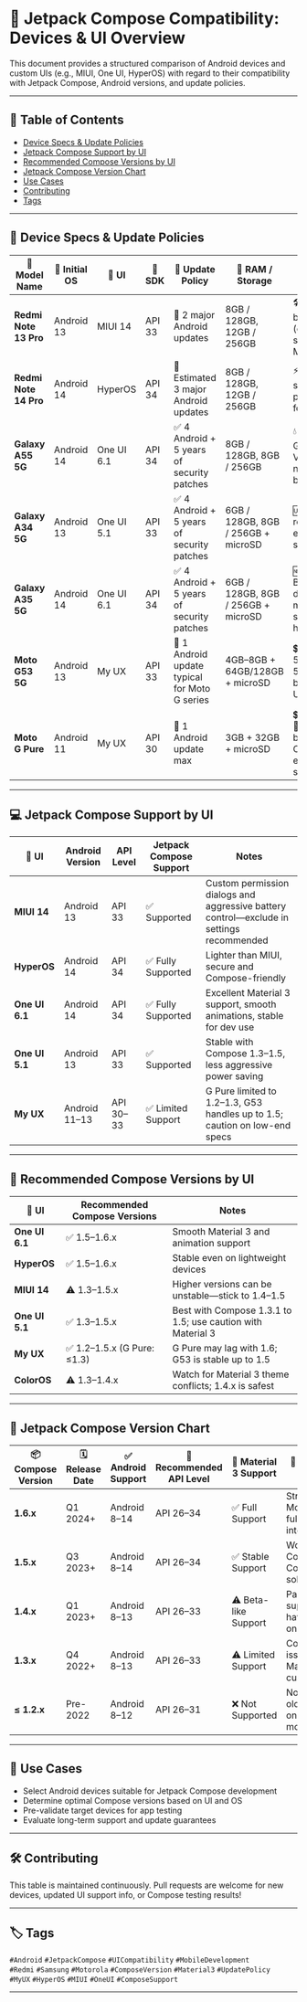 # 📱 Jetpack Compose Compatibility: Devices & UI Overview

This document provides a structured comparison of Android devices and custom UIs (e.g., MIUI, One UI, HyperOS) with regard to their compatibility with Jetpack Compose, Android versions, and update policies.

---

## 📑 Table of Contents

- [Device Specs & Update Policies](#device-specs--update-policies)
- [Jetpack Compose Support by UI](#jetpack-compose-support-by-ui)
- [Recommended Compose Versions by UI](#recommended-compose-versions-by-ui)
- [Jetpack Compose Version Chart](#jetpack-compose-version-chart)
- [Use Cases](#use-cases)
- [Contributing](#contributing)
- [Tags](#tags)

---

## 📱 Device Specs & Update Policies

| 📱 Model Name         | 🧩 Initial OS | 🎨 UI      | 🧱 SDK | 🔄 Update Policy                               | 💾 RAM / Storage                   | ⭐ Key Features                                               |
|----------------------|---------------|------------|--------|------------------------------------------------|------------------------------------|--------------------------------------------------------------|
| **Redmi Note 13 Pro** | Android 13    | MIUI 14    | API 33 | 🔁 2 major Android updates                     | 8GB / 128GB, 12GB / 256GB          | 🛠️ MIUI-based UI (expected support for MIUI 15)              |
| **Redmi Note 14 Pro** | Android 14    | HyperOS    | API 34 | 🔁 Estimated 3 major Android updates           | 8GB / 128GB, 12GB / 256GB          | ⚡ Lightweight, secure, and performance-focused              |
| **Galaxy A55 5G**     | Android 14    | One UI 6.1 | API 34 | ✅ 4 Android + 5 years of security patches     | 8GB / 128GB, 8GB / 256GB           | 💧 IP67, 🛡️ Gorilla Glass Victus+, near-flagship build      |
| **Galaxy A34 5G**     | Android 13    | One UI 5.1 | API 33 | ✅ 4 Android + 5 years of security patches     | 6GB / 128GB, 8GB / 256GB + microSD | 🆙 Android 17 ready, 💽 expandable storage                   |
| **Galaxy A35 5G**     | Android 14    | One UI 6.1 | API 34 | ✅ 4 Android + 5 years of security patches     | 6GB / 128GB, 8GB / 256GB + microSD | 🆕 Vision Booster display, modern A-series hardware         |
| **Moto G53 5G**       | Android 13    | My UX      | API 33 | 🔁 1 Android update typical for Moto G series | 4GB–8GB + 64GB/128GB + microSD     | 💲 Affordable 5G, 120Hz, 5000mAh battery, clean UI           |
| **Moto G Pure**       | Android 11    | My UX      | API 30 | 🔁 1 Android update max                        | 3GB + 32GB + microSD               | 💲 Entry-level, 🪫 2-day battery, USB-C, expandable storage  |

---

## 💻 Jetpack Compose Support by UI

| 🎨 UI           | Android Version | API Level | Jetpack Compose Support | Notes                                                              |
|----------------|------------------|------------|---------------------------|---------------------------------------------------------------------|
| **MIUI 14**    | Android 13        | API 33     | ✅ Supported              | Custom permission dialogs and aggressive battery control—exclude in settings recommended |
| **HyperOS**    | Android 14        | API 34     | ✅ Fully Supported        | Lighter than MIUI, secure and Compose-friendly                     |
| **One UI 6.1** | Android 14        | API 34     | ✅ Fully Supported        | Excellent Material 3 support, smooth animations, stable for dev use |
| **One UI 5.1** | Android 13        | API 33     | ✅ Supported              | Stable with Compose 1.3–1.5, less aggressive power saving           |
| **My UX**      | Android 11–13     | API 30–33  | ✅ Limited Support         | G Pure limited to 1.2–1.3, G53 handles up to 1.5; caution on low-end specs |

---

## 🎨 Recommended Compose Versions by UI

| 🎨 UI          | Recommended Compose Versions      | Notes                                                               |
|----------------|-----------------------------------|---------------------------------------------------------------------|
| **One UI 6.1** | ✅ 1.5–1.6.x                       | Smooth Material 3 and animation support                             |
| **HyperOS**    | ✅ 1.5–1.6.x                       | Stable even on lightweight devices                                  |
| **MIUI 14**    | ⚠️ 1.3–1.5.x                      | Higher versions can be unstable—stick to 1.4–1.5                    |
| **One UI 5.1** | ✅ 1.3–1.5.x                       | Best with Compose 1.3.1 to 1.5; use caution with Material 3         |
| **My UX**      | ✅ 1.2–1.5.x (G Pure: ≤1.3)        | G Pure may lag with 1.6; G53 is stable up to 1.5                    |
| **ColorOS**    | ⚠️ 1.3–1.4.x                      | Watch for Material 3 theme conflicts; 1.4.x is safest               |

---

## 🧱 Jetpack Compose Version Chart

| 📦 Compose Version | 🗓️ Release Date | ✅ Android Support | 🧱 Recommended API Level | 🧩 Material 3 Support | 🌟 Key Features & Notes                                    |
|--------------------|------------------|--------------------|--------------------------|------------------------|-------------------------------------------------------------|
| **1.6.x**          | Q1 2024+         | Android 8–14       | API 26–34                | ✅ Full Support         | Stronger Modifier.animate, full Material 3 integration      |
| **1.5.x**          | Q3 2023+         | Android 8–14       | API 26–34                | ✅ Stable Support        | Works with Compose Compiler 1.5, solid Material 3           |
| **1.4.x**          | Q1 2023+         | Android 8–13       | API 26–33                | ⚠️ Beta-like Support     | Partial Material 3 support; may have UI issues on ColorOS   |
| **1.3.x**          | Q4 2022+         | Android 8–13       | API 26–33                | ⚠️ Limited Support       | Compatibility issues with Material 3 and custom UIs         |
| **≤ 1.2.x**        | Pre-2022         | Android 8–12       | API 26–31                | ❌ Not Supported         | No Material 3; older devices only; lacks modern features     |

---

## 📂 Use Cases

- Select Android devices suitable for Jetpack Compose development
- Determine optimal Compose versions based on UI and OS
- Pre-validate target devices for app testing
- Evaluate long-term support and update guarantees

---

## 🛠️ Contributing

This table is maintained continuously. Pull requests are welcome for new devices, updated UI support info, or Compose testing results!

---

## 🏷️ Tags

`#Android` `#JetpackCompose` `#UICompatibility` `#MobileDevelopment`  
`#Redmi` `#Samsung` `#Motorola` `#ComposeVersion` `#Material3` `#UpdatePolicy`  
`#MyUX` `#HyperOS` `#MIUI` `#OneUI` `#ComposeSupport`

---
